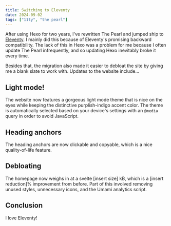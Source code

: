 ```yaml
---
title: Switching to Eleventy
date: 2024-09-02
tags: ["11ty", "the pearl"]
---
```


After using Hexo for two years, I've rewritten The Pearl and jumped ship to [Eleventy](https://www.11ty.dev/). I mainly did this because of Eleventy's promising backward compatibility. The lack of this in Hexo was a problem for me because I often update The Pearl infrequently, and so updating Hexo inevitably broke it every time.

Besides that, the migration also made it easier to debloat the site by giving me a blank slate to work with. Updates to the website include...

## Light mode!

The website now features a gorgeous light mode theme that is nice on the eyes while keeping the distinctive purplish-indigo accent color. The theme is automatically selected based on your device's settings with an `@media` query in order to avoid JavaScript.

## Heading anchors

The heading anchors are now clickable and copyable, which is a nice quality-of-life feature.

## Debloating

The homepage now weighs in at a svelte [insert size] kB, which is a [insert reduction]% improvement from before. Part of this involved removing unused styles, unnecessary icons, and the Umami analytics script.

## Conclusion

I love Eleventy!
